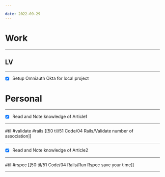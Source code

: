 ```yaml
---

date: 2022-09-29
---
```


# Work
---
## LV
---
- [x] Setup Omniauth Okta for local project

# Personal
---
- [x] Read and Note knowledge of Article1
---
#til #validate #rails 
	[[50 til/51 Code/04 Rails/Validate number of association]]

---

- [x] Read and Note knowledge of Article2
---
#til #rspec
	[[50 til/51 Code/04 Rails/Run Rspec save your time]]

---